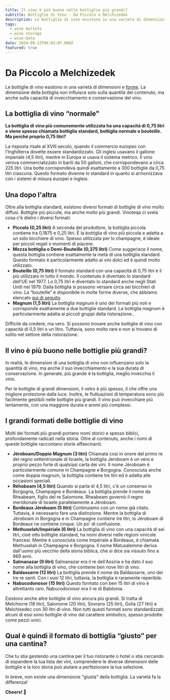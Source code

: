 ```yaml
---
title: Il vino è più buono nelle bottiglie più grandi?
subtitle: Bottiglie di Vino - Da Piccolo a Melchizedek
description: Le bottiglie di vino esistono in una varietà di dimensioni e forme. La dimensione della bottiglia non influisce solo sulla quantità del contenuto, ma anche sulla capacità di invecchiamento e conservazione del vino.
tags:
  - wine bottels
  - wine storage
  - wine-data
date: 2024-09-12T06:03:07.000Z
featured: true
---
```


# Da Piccolo a Melchizedek

Le bottiglie di vino esistono in una varietà di dimensioni e [forme](https://www.vinoteqa.com/it/blog/wines/common-bottle-shapes). La dimensione della bottiglia non influisce solo sulla quantità del contenuto, ma anche sulla capacità di invecchiamento e conservazione del vino.

## La bottiglia di vino “normale"

**La bottiglia di vino più comunemente utilizzata ha una capacità di 0,75 litri e viene spesso chiamata bottiglia standard, bottiglia normale o bouteille. Ma perché proprio 0,75 litri?** 

La risposta risale al XVIII secolo, quando il commercio europeo con l'Inghilterra dovette essere standardizzato. Gli inglesi usavano il gallone imperiale (4,5 litri), mentre in Europa si usava il sistema metrico. Il vino veniva commercializzato in barili da 50 galloni, che corrispondevano a circa 225 litri. Una botte corrispondeva quindi esattamente a 300 bottiglie da 0,75 litri ciascuna. Questo formato divenne lo standard in quanto si armonizzava con i sistemi di misura europei e inglesi.

## Una dopo l'altra

Oltre alla bottiglia standard, esistono diversi formati di bottiglie di vino molto diffusi. Bottiglie più piccole, ma anche molto più grandi. Vinoteqa ci svela cosa c'è dietro i diversi formati:

- **Piccolo (0,25 litri)** A seconda del produttore, la bottiglia piccola contiene tra 0,1875 e 0,25 litri. È la bottiglia di vino più piccola e adatta a un solo bicchiere di vino. Spesso utilizzata per lo champagne, è ideale per piccoli regali o momenti di piacere.
- **Mezza bottiglia o Demi-Bouteille (0,375 litri)** Come suggerisce il nome, questa bottiglia contiene esattamente la metà di una bottiglia standard. Questo formato è particolarmente adatto ai vini dolci ed è quindi molto utilizzato.
- **Bouteille (0,75 litri)** Il formato standard con una capacità di 0,75 litri è il più utilizzato in tutto il mondo. Il contenuto è diventato lo standard dell'UE nel 1977. Lo 0,75 litri è diventato lo standard anche negli Stati Uniti nel 1979. Dalla bottiglia si possono versare circa sei bicchieri di vino. La “bouteille” è disponibile in molte forme diverse, che abbiamo elencato [qui di seguito](https://www.vinoteqa.com/it/blog/wines/common-bottle-shapes).
- **Magnum (1,5 litri)** La bottiglia magnum è uno dei formati più noti e corrisponde esattamente a due bottiglie standard. La bottiglia magnum è particolarmente adatta ai piccoli gruppi della ristorazione.. 

Difficile da credere, ma vero. Si possono trovare anche bottiglie di vino con capacità di 0,5 litri o un litro. Tuttavia, sono molto rare e non si trovano di solito nel settore della ristorazione. 

## Il vino è più buono nelle bottiglie più grandi?

In realtà, le dimensioni di una bottiglia di vino non influenzano solo la quantità di vino, ma anche il suo invecchiamento e la sua durata di conservazione. In generale, più grande è la bottiglia, meglio invecchia il vino.

Per le bottiglie di grandi dimensioni, il vetro è più spesso, il che offre una migliore protezione dalla luce. Inoltre, le fluttuazioni di temperatura sono più facilmente gestibili nelle bottiglie più grandi. Il vino può invecchiare più lentamente, con una maggiore durata e aromi più complessi.

## I grandi formati delle bottiglie di vino

Molti dei formati più grandi portano nomi storici e spesso biblici, profondamente radicati nella storia. Oltre al contenuto, anche i nomi di queste bottiglie raccontano storie affascinanti.

- **Jéroboam/Doppio Magnum (3 litri)** Chiamata così in onore del primo re del regno settentrionale di Israele, la bottiglia Jeroboam è un vero e proprio pezzo forte di qualsiasi carta dei vini. Il nome Jéroboam è particolarmente comune in Champagne e Borgogna. Conosciuta anche come doppia magnum, la bottiglia contiene tre litri ed è adatta alle occasioni speciali.
- **Réhoboam (4,5 litri)** Quando si parla di 4,5 litri, c'è un consenso in Borgogna, Champagne e Bordeaux. La bottiglia prende il nome da Rheabeam, figlio del re Salomone. Rheabeam governò il regno meridionale di Israele parallelamente a Jéroboam.
- **Bordeaux Jéroboam (5 litri)** Continuiamo con un nome già citato. Tuttavia, è necessario fare una distinzione. Mentre la bottiglia di Jéroboam in Borgogna e in Champagne contiene tre litri, lo Jéroboam di Bordeaux ne contiene cinque. Un po' di confusione.
- **Methuselah/Impériale (6 litri)** La bottiglia di vino con una capacità di sei litri, cioè otto bottiglie standard, ha nomi diversi nelle regioni vinicole francesi. Mentre è conosciuta come Impériale a Bordeaux, è chiamata Methuselah in Champagne e Borgogna. Il nome Matusalemme deriva dall'uomo più vecchio della storia biblica, che si dice sia vissuto fino a 969 anni.
- **Salmanazar (9 litri)** Salmanazar era il re dell'Assiria e ha dato il suo nome alla bottiglia di vino, che contiene ben nove litri di vino.
- **Baldassarre (12 litri)** La bottiglia prende il nome da Baldassarre, uno dei tre re santi. Con i suoi 12 litri, tuttavia, la bottiglia è raramente reperibile.
- **Nabucodonosor (15 litri)** Questo formato con ben 15 litri di vino è altrettanto raro. Nabucodonosor era il re di Babilonia.

Esistono anche altre bottiglie di vino ancora più grandi. Si tratta di Melchiorre (18 litri), Salomone (20 litri), Sovrano (25 litri), Golia (27 litri) e Melchisedec con 30 litri di vino. Non tutti questi formati sono standardizzati: alcuni di essi sono bottiglie di vino dal carattere simbolico, spesso prodotte come pezzi unici.

## Qual è quindi il formato di bottiglia “giusto” per una cantina?

Che tu stia gestendo una cantina per il tuo ristorante o hotel o stia cercando di espandere la tua lista dei vini, comprendere le diverse dimensioni delle bottiglie e la loro storia può aiutare a perfezionare la tua selezione.

In breve, non esiste una dimensione "giusta" della bottiglia. La varietà fa la differenza!

**Cheers! 🍷**
